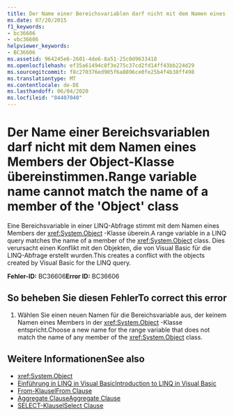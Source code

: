 ```yaml
---
title: Der Name einer Bereichsvariablen darf nicht mit dem Namen eines Members der Object-Klasse übereinstimmen.
ms.date: 07/20/2015
f1_keywords:
- bc36606
- vbc36606
helpviewer_keywords:
- BC36606
ms.assetid: 964245e6-2601-4de6-8a51-25c0d9633418
ms.openlocfilehash: ef35a61494c8f3e275c37cd2fd14ff43bb224d29
ms.sourcegitcommit: f8c270376ed905f6a8896ce0fe25b4f4b38ff498
ms.translationtype: MT
ms.contentlocale: de-DE
ms.lasthandoff: 06/04/2020
ms.locfileid: "84407040"
---
```

# <a name="range-variable-name-cannot-match-the-name-of-a-member-of-the-object-class"></a><span data-ttu-id="88bce-102">Der Name einer Bereichsvariablen darf nicht mit dem Namen eines Members der Object-Klasse übereinstimmen.</span><span class="sxs-lookup"><span data-stu-id="88bce-102">Range variable name cannot match the name of a member of the 'Object' class</span></span>
<span data-ttu-id="88bce-103">Eine Bereichsvariable in einer LINQ-Abfrage stimmt mit dem Namen eines Members der <xref:System.Object> -Klasse überein.</span><span class="sxs-lookup"><span data-stu-id="88bce-103">A range variable in a LINQ query matches the name of a member of the <xref:System.Object> class.</span></span> <span data-ttu-id="88bce-104">Dies verursacht einen Konflikt mit den Objekten, die von Visual Basic für die LINQ-Abfrage erstellt wurden.</span><span class="sxs-lookup"><span data-stu-id="88bce-104">This creates a conflict with the objects created by Visual Basic for the LINQ query.</span></span>  
  
 <span data-ttu-id="88bce-105">**Fehler-ID:** BC36606</span><span class="sxs-lookup"><span data-stu-id="88bce-105">**Error ID:** BC36606</span></span>  
  
## <a name="to-correct-this-error"></a><span data-ttu-id="88bce-106">So beheben Sie diesen Fehler</span><span class="sxs-lookup"><span data-stu-id="88bce-106">To correct this error</span></span>  
  
1. <span data-ttu-id="88bce-107">Wählen Sie einen neuen Namen für die Bereichsvariable aus, der keinem Namen eines Members in der <xref:System.Object> -Klasse entspricht.</span><span class="sxs-lookup"><span data-stu-id="88bce-107">Choose a new name for the range variable that does not match the name of any member of the <xref:System.Object> class.</span></span>  
  
## <a name="see-also"></a><span data-ttu-id="88bce-108">Weitere Informationen</span><span class="sxs-lookup"><span data-stu-id="88bce-108">See also</span></span>

- <xref:System.Object>
- [<span data-ttu-id="88bce-109">Einführung in LINQ in Visual Basic</span><span class="sxs-lookup"><span data-stu-id="88bce-109">Introduction to LINQ in Visual Basic</span></span>](../programming-guide/language-features/linq/introduction-to-linq.md)
- [<span data-ttu-id="88bce-110">From-Klausel</span><span class="sxs-lookup"><span data-stu-id="88bce-110">From Clause</span></span>](../language-reference/queries/from-clause.md)
- [<span data-ttu-id="88bce-111">Aggregate Clause</span><span class="sxs-lookup"><span data-stu-id="88bce-111">Aggregate Clause</span></span>](../language-reference/queries/aggregate-clause.md)
- [<span data-ttu-id="88bce-112">SELECT-Klausel</span><span class="sxs-lookup"><span data-stu-id="88bce-112">Select Clause</span></span>](../language-reference/queries/select-clause.md)
